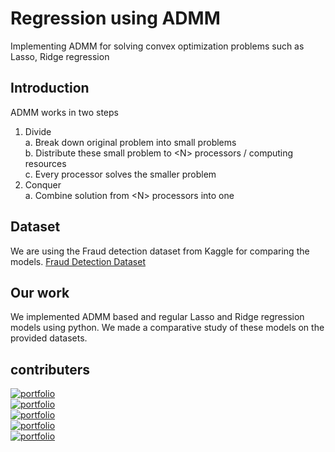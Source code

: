 # Regression using ADMM
Implementing ADMM for solving convex optimization problems such as Lasso, Ridge regression

## Introduction
ADMM works in two steps
  1. Divide <br> 
    a. Break down original problem into small problems <br>
    b. Distribute these small problem to \<N\> processors / computing resources <br>
    c. Every processor solves the smaller problem
  2. Conquer <br>
    a. Combine solution from \<N\> processors into one
  
## Dataset 
  We are using the Fraud detection dataset from Kaggle for comparing the models.
  [Fraud Detection Dataset](https://www.kaggle.com/datasets/ealaxi/paysim1)
  
## Our work
  We implemented ADMM based and regular Lasso and Ridge regression models using python.
  We made a comparative study of these models on the provided datasets.
  
## contributers
[![portfolio](https://img.shields.io/badge/Rohit_Narayanan_M-800?style=for-the-badge&logo=SciPy)](https://github.com/RohitNarayananM)<br>
[![portfolio](https://img.shields.io/badge/Sudhin_S-072F5F?style=for-the-badge&logo=Safari)](https://github.com/sudi050)<br>
[![portfolio](https://img.shields.io/badge/SreyaV_Sujil-E23?style=for-the-badge&logo=Codepen)](https://github.com/sreyavsujil)<br>
[![portfolio](https://img.shields.io/badge/Sreepriya_S-F08080?style=for-the-badge&logo=Flathub)](https://github.com/SREEPRIYA-S)<br>
[![portfolio](https://img.shields.io/badge/E_Annapoorna-000?style=for-the-badge&logo=Codereview)](https://github.com/annuss5)<br>
